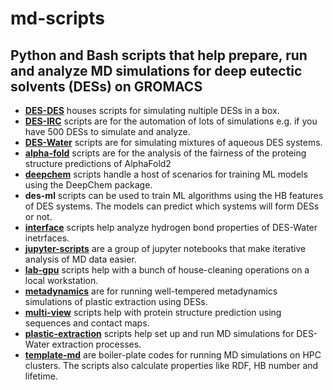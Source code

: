# md-scripts
## Python and Bash scripts that help prepare, run and analyze MD simulations for deep eutectic solvents (DESs) on GROMACS

- **[DES-DES](./DES-DES)** houses scripts for simulating nultiple DESs in a box.
- **[DES-IRC](./DES-IRC)** scripts are for the automation of lots of simulations e.g. if you have 500 DESs to simulate and analyze.
- **[DES-Water](./DES-Water)** scripts are for simulating mixtures of aqueous DES systems.
- **[alpha-fold](./alpha-fold)** scripts are for the analysis of the fairness of the proteing structure predictions of AlphaFold2
- **[deepchem](./deepchem)** scripts handle a host of scenarios for training ML models using the DeepChem package.
- **des-ml** scripts can be used to train ML algorithms using the HB features of DES systems. The models can predict which 
systems will form DESs or not.
- **[interface](./interface)** scripts help analyze hydrogen bond properties of DES-Water inetrfaces.
- **[jupyter-scripts](./jupyter-scripts)** are a group of jupyter notebooks that make iterative analysis of MD data easier.
- **[lab-gpu](./lab-gpu)** scripts help with a bunch of house-cleaning operations on a local workstation.
- **[metadynamics](./metadynamics)** are for running well-tempered metadynamics simulations of plastic extraction using DESs.
- **[multi-view](./multi-view)** scripts help with protein structure prediction using sequences and contact maps.
- **[plastic-extraction](./plastic-extraction)** scripts help set up and run MD simulations for DES-Water extraction processes.
- **[template-md](./template-md)** are boiler-plate codes for running MD simulations on HPC clusters. The scripts also calculate properties
  like RDF, HB number and lifetime.
